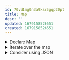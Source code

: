 ```yaml
---
id: 70vd1mg0n3a9ksr5gqp20pt
title: Map
desc: ''
updated: 1679158526651
created: 1679158526651
---
```



<details>
<summary>Declare Map</summary>

```bash
declare -A mymap

mymap["key1"]="value1"
mymap["key2"]="value2"
mymap["key3"]="value3"

echo ${mymap["key2"]}
```

The command `declare -A mymap` is used to declare an associative array in Bash. The `-A` option is used to specify that the variable mymap is an associative array.

An associative array is a type of array in Bash that uses strings as indexes instead of numbers. In this case, mymap is an associative array that will store key-value pairs. The keys in this array are the strings "key1", "key2", and "key3", and the corresponding values are "value1", "value2", and "value3", respectively.
#chatgpt

</details>

<details>
<summary>Iterate over the map</summary>

```shell
declare -A mymap

mymap["key1"]="value1"
mymap["key2"]="value2"
mymap["key3"]="value3"

# Iterate over the keys of the associative array
for key in "${!mymap[@]}"; do
  echo "Key: $key, Value: ${mymap[$key]}"
done

```
</details>

<details>
<summary>Consider using JSON</summary>

Note: if you are using MAPs in bash consider using JSON with `jq` instead.
- JSON with jq will allow:
  - multi values per key/complex values per key.
  - allow values be read/created by other languages/tools.
</details>

